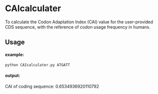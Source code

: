 # CAIcalculater
To calculate the Codon Adaptation Index (CAI) value for the user-provided CDS sequence, with the reference of codon usage frequency in humans.

## Usage
#### example:
`python CAIcalculater.py ATGATT`

#### output:
CAI of coding sequence: 
0.6534936920110792


